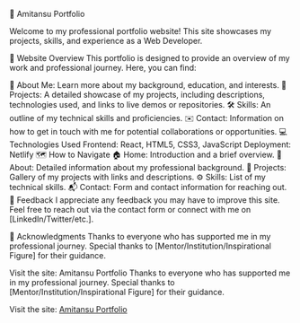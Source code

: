 🚀 Amitansu Portfolio

Welcome to my professional portfolio website! This site showcases my projects, skills, and experience as a Web Developer.

🌟 Website Overview
This portfolio is designed to provide an overview of my work and professional journey. Here, you can find:

👤 About Me: Learn more about my background, education, and interests.
📂 Projects: A detailed showcase of my projects, including descriptions, technologies used, and links to live demos or repositories.
🛠️ Skills: An outline of my technical skills and proficiencies.
✉️ Contact: Information on how to get in touch with me for potential collaborations or opportunities.
💻 Technologies Used
Frontend: React, HTML5, CSS3, JavaScript
Deployment: Netlify
🗺️ How to Navigate
🏠 Home: Introduction and a brief overview.
📝 About: Detailed information about my professional background.
📁 Projects: Gallery of my projects with links and descriptions.
⚙️ Skills: List of my technical skills.
📬 Contact: Form and contact information for reaching out.
📣 Feedback
I appreciate any feedback you may have to improve this site. Feel free to reach out via the contact form or connect with me on [LinkedIn/Twitter/etc.].

🙏 Acknowledgments
Thanks to everyone who has supported me in my professional journey. Special thanks to [Mentor/Institution/Inspirational Figure] for their guidance.

Visit the site: Amitansu Portfolio
Thanks to everyone who has supported me in my professional journey. Special thanks to [Mentor/Institution/Inspirational Figure] for their guidance.

Visit the site: [Amitansu Portfolio](https://amitansuportfolio.netlify.app/)
